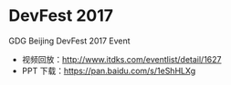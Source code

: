 # DevFest 2017
GDG Beijing DevFest 2017 Event

- 视频回放：http://www.itdks.com/eventlist/detail/1627
- PPT 下载：https://pan.baidu.com/s/1eShHLXg
